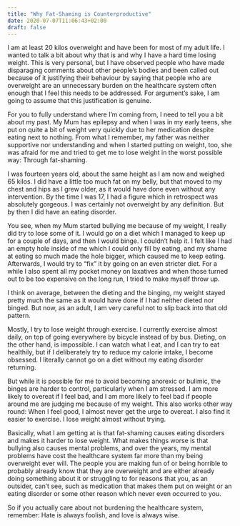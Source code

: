 ```yaml
---
title: "Why Fat-Shaming is Counterproductive"
date: 2020-07-07T11:06:43+02:00
draft: false
---
```


I am at least 20 kilos overweight and have been for most of my adult life. I wanted to talk a bit about why that is and why I have a hard time losing weight.
This is very personal, but I have observed people who have made disparaging comments about other people’s bodies and been called out because of it justifying
their behaviour by saying that people who are overweight are an unnecessary burden on the healthcare system often enough that I feel this needs to be addressed.
For argument’s sake, I am going to assume that this justification is genuine.

For you to fully understand where I’m coming from, I need to tell you a bit about my past. My Mum has epilepsy and when I was in my early teens, she put on quite
a bit of weight very quickly due to her medication despite eating next to nothing. From what I remember, my father was neither supportive nor understanding and
when I started putting on weight, too, she was afraid for me and tried to get me to lose weight in the worst possible way: Through fat-shaming.

I was fourteen years old, about the same height as I am now and weighed 65 kilos. I did have a little too much fat on my belly, but that moved to my chest and
hips as I grew older, as it would have done even without any intervention. By the time I was 17, I had a figure which in retrospect was absolutely gorgeous.
I was certainly not overweight by any definition. But by then I did have an eating disorder.

You see, when my Mum started bullying me because of my weight, I really did try to lose some of it. I would go on a diet which I managed to keep up for a couple of
days, and then I would binge. I couldn’t help it. I felt like I had an empty hole inside of me which I could only fill by eating, and my shame at eating so much made
the hole bigger, which caused me to keep eating. Afterwards, I would try to “fix” it by going on an even stricter diet. For a while I also spent all my pocket money
on laxatives and when those turned out to be too expensive on the long run, I tried to make myself throw up.

I think on average, between the dieting and the binging, my weight stayed pretty much the same as it would have done if I had neither dieted nor binged. But now,
as an adult, I am very careful not to slip back into that old pattern.

Mostly, I try to lose weight through exercise. I currently exercise almost daily, on top of going everywhere by bicycle instead of by bus. Dieting, on the other hand,
is impossible. I can watch what I eat, and I can try to eat healthily, but if I deliberately try to reduce my calorie intake, I become obsessed. I literally cannot
go on a diet without my eating disorder returning.

But while it is possible for me to avoid becoming anorexic or bulimic, the binges are harder to control, particularly when I am stressed. I am more likely to overeat
if I feel bad, and I am more likely to feel bad if people around me are judging me because of my weight. This also works other way round: When I feel good, I almost
never get the urge to overeat. I also  find it easier to exercise. I lose weight almost without trying.

Basically, what I am getting at is that fat-shaming causes eating disorders and makes it harder to lose weight. What makes things worse is that bullying also causes
mental problems, and over the years, my mental problems have cost the healthcare system far more than my being overweight ever will. The people you are making fun of
or being horrible to probably already know that they are overweight and are either already doing something about it or struggling to for reasons that you, as an outsider,
can’t see, such as medication that makes them put on weight or an eating disorder or some other reason which never even occurred to you.

So if you actually care about not burdening the healthcare system, remember: Hate is always foolish, and love is always wise.
